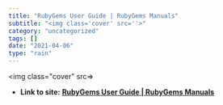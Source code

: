 ```yaml
---
title: "RubyGems User Guide | RubyGems Manuals"
subtitle: "<img class='cover' src=''>"
category: "uncategorized"
tags: []
date: "2021-04-06"
type: "rain"
---
```

<img class="cover" src=>


* **Link to site:** **[RubyGems User Guide | RubyGems Manuals](http://www.rubygems.org/read/book/1)**
